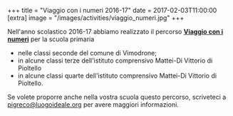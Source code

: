 +++
title = "Viaggio con i numeri 2016-17"
date = 2017-02-03T11:00:00
[extra]
image = "/images/activities/viaggio_numeri.jpg"
+++

Nell'anno scolastico 2016-17 abbiamo realizzato il percorso **[Viaggio con i numeri][1]** per la scuola primaria
- nelle classi seconde del comune di Vimodrone;
- in alcune classi terze dell'istituto comprensivo Mattei-Di Vittorio di Pioltello
- in alcune classi quarte dell'istituto comprensivo Mattei-Di Vittorio di Pioltello.

Se volete proporre anche nella vostra scuola questo percorso, scriveteci a [pigreco@luogoideale.org][3] per avere maggiori informazioni.

[1]: #viaggio-numeri
[2]: #matematica-e-realta
[3]: mailto:pigreco@luogoideale.org
